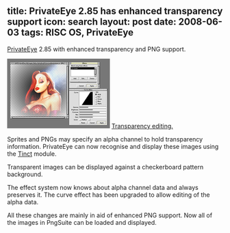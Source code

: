 title: PrivateEye 2.85 has enhanced transparency support
icon: search
layout: post
date: 2008-06-03
tags: RISC OS, PrivateEye
----

[PrivateEye](/risc.os/privateeye.html) 2.85 with enhanced transparency and PNG support.

![PrivateEye 2.85 screenshot.](/software/thumbs/eyesnap4.png)
[Transparency editing.](/software/eyesnap4.png)

Sprites and PNGs may specify an alpha channel to hold transparency information. PrivateEye can now recognise and display these images using the [Tinct](http://tinct.net/Downloads/Tinct.aspx) module.

Transparent images can be displayed against a checkerboard pattern background.

The effect system now knows about alpha channel data and always preserves it. The curve effect has been upgraded to allow editing of the alpha data.

All these changes are mainly in aid of enhanced PNG support. Now all of the images in PngSuite can be loaded and displayed.
